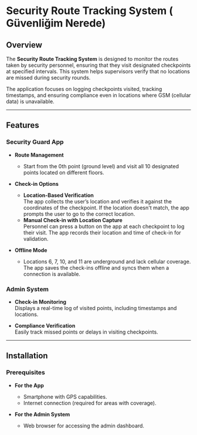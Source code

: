 # Security Route Tracking System ( Güvenliğim Nerede)

## Overview
The **Security Route Tracking System** is designed to monitor the routes taken by security personnel, ensuring that they visit designated checkpoints at specified intervals. This system helps supervisors verify that no locations are missed during security rounds.  

The application focuses on logging checkpoints visited, tracking timestamps, and ensuring compliance even in locations where GSM (cellular data) is unavailable.

---

## Features

### Security Guard App
- **Route Management**  
  - Start from the 0th point (ground level) and visit all 10 designated points located on different floors.

- **Check-in Options**  
  - **Location-Based Verification**  
    The app collects the user’s location and verifies it against the coordinates of the checkpoint. If the location doesn't match, the app prompts the user to go to the correct location.  
  - **Manual Check-in with Location Capture**  
    Personnel can press a button on the app at each checkpoint to log their visit. The app records their location and time of check-in for validation.

- **Offline Mode**  
  - Locations 6, 7, 10, and 11 are underground and lack cellular coverage. The app saves the check-ins offline and syncs them when a connection is available.

### Admin System
- **Check-in Monitoring**  
  Displays a real-time log of visited points, including timestamps and locations.

- **Compliance Verification**  
  Easily track missed points or delays in visiting checkpoints.

---

## Installation

### Prerequisites
- **For the App**  
  - Smartphone with GPS capabilities.  
  - Internet connection (required for areas with coverage).

- **For the Admin System**  
  - Web browser for accessing the admin dashboard.
